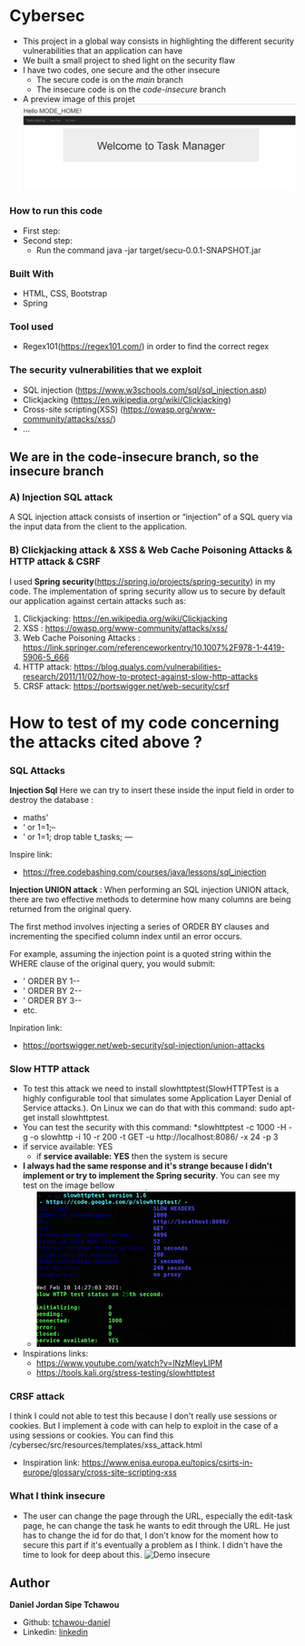 # Cybersec
- This project in a global way consists in highlighting the different security vulnerabilities that an application can have
- We built a small project to shed light on the security flaw
- I have two codes, one secure and the other insecure
    * The secure code is on the *main* branch
    * The insecure code is on the *code-insecure* branch
- A preview image of this projet
![screenshot](previews/preview1.png)

### How to run this code
- First step:
- Second step:
    * Run the command  java -jar target/secu-0.0.1-SNAPSHOT.jar  
    

### Built With
- HTML, CSS, Bootstrap
- Spring
### Tool used
- Regex101(https://regex101.com/) in order to find the correct regex 
### The security vulnerabilities that we exploit
- SQL injection (https://www.w3schools.com/sql/sql_injection.asp)
- Clickjacking (https://en.wikipedia.org/wiki/Clickjacking)
- Cross-site scripting(XSS)  (https://owasp.org/www-community/attacks/xss/)
- ...

## We are in the code-insecure branch, so the insecure branch
### A) Injection SQL attack 
A SQL injection attack consists of insertion or “injection” of a SQL query via the input data from the client to the application.

### B) Clickjacking attack & XSS & Web Cache Poisoning Attacks & HTTP attack & CSRF
I used **Spring security**(https://spring.io/projects/spring-security) in my code.
The implementation of spring security allow us to secure by default our application against certain attacks such as:
1) Clickjacking: https://en.wikipedia.org/wiki/Clickjacking
2) XSS : https://owasp.org/www-community/attacks/xss/
3) Web Cache Poisoning Attacks : https://link.springer.com/referenceworkentry/10.1007%2F978-1-4419-5906-5_666
4) HTTP attack: https://blog.qualys.com/vulnerabilities-research/2011/11/02/how-to-protect-against-slow-http-attacks
5) CRSF attack: https://portswigger.net/web-security/csrf

# How to test of my code concerning the attacks cited above ?
### SQL Attacks
**Injection Sql**
Here we can try to insert these inside the input field in order to destroy the database :
- maths'
- ‘ or 1=1;–
- ‘ or 1=1; drop table t_tasks; —

Inspire link:
- https://free.codebashing.com/courses/java/lessons/sql_injection

**Injection UNION attack** :
When performing an SQL injection UNION attack, there are two effective methods to determine how many columns are being returned from the original query.

The first method involves injecting a series of ORDER BY clauses and incrementing the specified column index until an error occurs.

For example, assuming the injection point is a quoted string within the WHERE clause of the original query, you would submit:
- ' ORDER BY 1--
- ' ORDER BY 2--
- ' ORDER BY 3--
- etc.

Inpiration link: 
- https://portswigger.net/web-security/sql-injection/union-attacks
### Slow HTTP attack
 - To test this attack we need to install slowhttptest(SlowHTTPTest is a highly configurable tool that simulates some Application Layer Denial of Service attacks.). On Linux we can do that with this command:  sudo apt-get install slowhttptest.
 - You can test the security with this command: 
    *slowhttptest -c 1000 -H -g -o slowhttp -i 10 -r 200 -t GET -u http://localhost:8086/ -x 24 -p 3
 - if service available:   YES
    * if **service available: YES** then the system is secure
 - **I always had the same response and it's strange because I didn't implement or try to implement the Spring security**.
  You can see my test on the image bellow
    * ![screenshot](previews/test-httpattack.png)
 - Inspirations links:
   * https://www.youtube.com/watch?v=lNzMIeyLIPM
   * https://tools.kali.org/stress-testing/slowhttptest
   
### CRSF attack
I think I could not able to test this because I don't really use sessions or cookies. But I implement à code with can help to exploit in the case of a using sessions or cookies.
You can find this /cybersec/src/resources/templates/xss_attack.html

 - Inspiration link: https://www.enisa.europa.eu/topics/csirts-in-europe/glossary/cross-site-scripting-xss

### What I think insecure
- The user can change the page through the URL, especially the edit-task page, he can change the task he wants to edit through the URL. He just has to change the id for do that,
I don't know for the moment how to secure this part if it's eventually a problem as I think. I didn't have the time to look for deep about this.
![Demo insecure](previews/https://drive.google.com/file/d/17HqGACgovKW6adGaXcJHCtYIETC2OqtI/view?usp=sharing)




## Author
**Daniel Jordan Sipe Tchawou**
- Github: [tchawou-daniel](https://github.com/tchawou-daniel)
- Linkedin: [linkedin](https://linkedin.com/in/daniel-jordan-sipe-tchawou)

